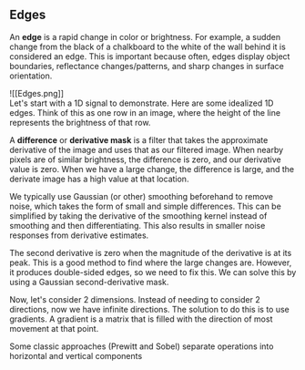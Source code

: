 ## Edges

An **edge** is a rapid change in color or brightness. For example, a sudden change from the black of a chalkboard to the white of the wall behind it is considered an edge. This is important because often, edges display object boundaries, reflectance changes/patterns, and sharp changes in surface orientation.

![[Edges.png]]  
Let's start with a 1D signal to demonstrate. Here are some idealized 1D edges. Think of this as one row in an image, where the height of the line represents the brightness of that row.

A **difference** or **derivative mask** is a filter that takes the approximate derivative of the image and uses that as our filtered image. When nearby pixels are of similar brightness, the difference is zero, and our derivative value is zero. When we have a large change, the difference is large, and the derivate image has a high value at that location.

We typically use Gaussian (or other) smoothing beforehand to remove noise, which takes the form of small and simple differences. This can be simplified by taking the derivative of the smoothing kernel instead of smoothing and then differentiating. This also results in smaller noise responses from derivative estimates.

The second derivative is zero when the magnitude of the derivative is at its peak. This is a good method to find where the large changes are. However, it produces double-sided edges, so we need to fix this. We can solve this by using a Gaussian second-derivative mask.

Now, let's consider 2 dimensions. Instead of needing to consider 2 directions, now we have infinite directions. The solution to do this is to use gradients. A gradient is a matrix that is filled with the direction of most movement at that point.

Some classic approaches (Prewitt and Sobel) separate operations into horizontal and vertical components
